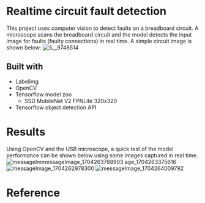 # Realtime circuit fault detection
This project uses computer vision to detect faults on a breadboard circuit.
A microscope scans the breadboard circuit and the model detects 
the input image for faults (faulty connections) in real time. A simple circuit image is shown below:
![S__9748514](https://github.com/chris199713/Power_electronics_fault_detection/assets/53930769/8dc4b2b4-515b-40f8-98b3-91c3c94aad88)
## Built with
* Labelimg
* OpenCV
* Tensorflow model zoo
  * SSD MobileNet V2 FPNLite 320x320
* Tensorflow object detection API
# Results
Using OpenCV and the USB microscope, a quick test of the model performance can be shown below using some images captured in real time.
![messageIm![messageImage_1704263788903](https://github.com/chris199713/Power_electronics_fault_detection/assets/53930769/c8aebc6f-6136-41fa-9988-6d436ca6d5a0)
age_1704263375616](https://github.com/chris199713/Power_electronics_fault_detection/assets/53930769/33f8e1b4-6c40-49d5-949f-386a494c2e1c)
![messageImage_1704262978300](https://github.com/chris199713/Power_electronics_fault_detection/assets/53930769/45fbd857-3ef3-40df-821b-a466dbf26c2d)
![messageImage_1704264009792](https://github.com/chris199713/Power_electronics_fault_detection/assets/53930769/1c2faa04-c7b2-4f7f-9158-b74070a4acf6)
# Reference
